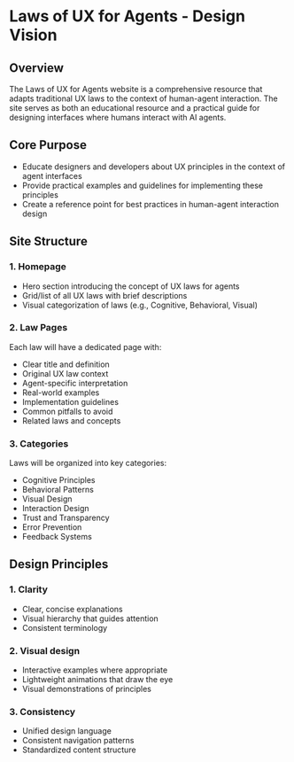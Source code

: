 # Laws of UX for Agents - Design Vision

## Overview
The Laws of UX for Agents website is a comprehensive resource that adapts traditional UX laws to the context of human-agent interaction. The site serves as both an educational resource and a practical guide for designing interfaces where humans interact with AI agents.

## Core Purpose
- Educate designers and developers about UX principles in the context of agent interfaces
- Provide practical examples and guidelines for implementing these principles
- Create a reference point for best practices in human-agent interaction design

## Site Structure

### 1. Homepage
- Hero section introducing the concept of UX laws for agents
- Grid/list of all UX laws with brief descriptions
- Visual categorization of laws (e.g., Cognitive, Behavioral, Visual)

### 2. Law Pages
Each law will have a dedicated page with:
- Clear title and definition
- Original UX law context
- Agent-specific interpretation
- Real-world examples
- Implementation guidelines
- Common pitfalls to avoid
- Related laws and concepts

### 3. Categories
Laws will be organized into key categories:
- Cognitive Principles
- Behavioral Patterns
- Visual Design
- Interaction Design
- Trust and Transparency
- Error Prevention
- Feedback Systems

## Design Principles

### 1. Clarity
- Clear, concise explanations
- Visual hierarchy that guides attention
- Consistent terminology

### 2. Visual design
- Interactive examples where appropriate
- Lightweight animations that draw the eye
- Visual demonstrations of principles

### 3. Consistency
- Unified design language
- Consistent navigation patterns
- Standardized content structure
